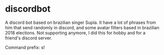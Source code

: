 # discordbot
 
A discord bot based on brazilian singer Supla. It have a lot of phrases from him that send randomly in discord, and some avatar filters based in brazilian 2018 elections. Not supporting anymore, I did this for hobby and for a friend's discord server. 

Command prefix: s!
